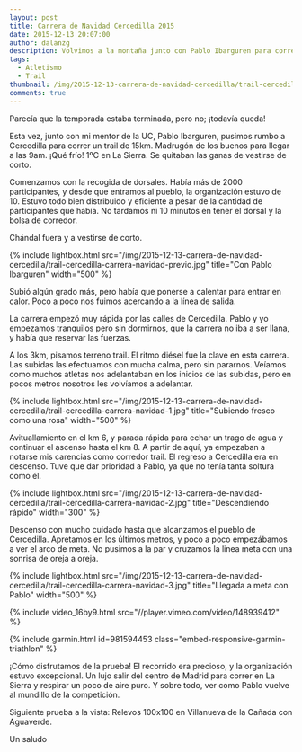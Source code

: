 ```yaml
---
layout: post
title: Carrera de Navidad Cercedilla 2015
date: 2015-12-13 20:07:00
author: dalanzg
description: Volvimos a la montaña junto con Pablo Ibarguren para correr el Trail en Cercedilla.
tags:
  - Atletismo
  - Trail
thumbnail: /img/2015-12-13-carrera-de-navidad-cercedilla/trail-cercedilla-carrera-navidad-previo.jpg
comments: true
---
```


Parecía que la temporada estaba terminada, pero no; ¡todavía queda!

Esta vez, junto con mi mentor de la UC, Pablo Ibarguren, pusimos rumbo a Cercedilla para correr un trail de 15km. Madrugón de los buenos para llegar a las 9am. ¡Qué frío! 1ºC en La Sierra. Se quitaban las ganas de vestirse de corto.

Comenzamos con la recogida de dorsales. Había más de 2000 participantes, y desde que entramos al pueblo, la organización estuvo de 10. Estuvo todo bien distribuido y eficiente a pesar de la cantidad de participantes que había. No tardamos ni 10 minutos en tener el dorsal y la bolsa de corredor.

Chándal fuera y a vestirse de corto.

{% include lightbox.html src="/img/2015-12-13-carrera-de-navidad-cercedilla/trail-cercedilla-carrera-navidad-previo.jpg" title="Con Pablo Ibarguren" width="500" %}

Subió algún grado más, pero había que ponerse a calentar para entrar en calor. Poco a poco nos fuimos acercando a la línea de salida.

La carrera empezó muy rápida por las calles de Cercedilla. Pablo y yo empezamos tranquilos pero sin dormirnos, que la carrera no iba a ser llana, y había que reservar las fuerzas.

A los 3km, pisamos terreno trail. El ritmo diésel fue la clave en esta carrera. Las subidas las efectuamos con mucha calma, pero sin pararnos. Veíamos como muchos atletas nos adelantaban en los inicios de las subidas, pero en pocos metros nosotros les volvíamos a adelantar.

{% include lightbox.html src="/img/2015-12-13-carrera-de-navidad-cercedilla/trail-cercedilla-carrera-navidad-1.jpg" title="Subiendo fresco como una rosa" width="500" %}

Avituallamiento en el km 6, y parada rápida para echar un trago de agua y continuar el ascenso hasta el km 8. A partir de aquí, ya empezaban a notarse mis carencias como corredor trail. El regreso a Cercedilla era en descenso. Tuve que dar prioridad a Pablo, ya que no tenía tanta soltura como él.

{% include lightbox.html src="/img/2015-12-13-carrera-de-navidad-cercedilla/trail-cercedilla-carrera-navidad-2.jpg" title="Descendiendo rápido" width="300" %}

Descenso con mucho cuidado hasta que alcanzamos el pueblo de Cercedilla. Apretamos en los últimos metros, y poco a poco empezábamos a ver el arco de meta. No pusimos a la par y cruzamos la linea meta con una sonrisa de oreja a oreja.

{% include lightbox.html src="/img/2015-12-13-carrera-de-navidad-cercedilla/trail-cercedilla-carrera-navidad-3.jpg" title="Llegada a meta con Pablo" width="500" %}

{% include video_16by9.html src="//player.vimeo.com/video/148939412" %}

{% include garmin.html id=981594453 class="embed-responsive-garmin-triathlon" %}

¡Cómo disfrutamos de la prueba! El recorrido era precioso, y la organización estuvo excepcional. Un lujo salir del centro de Madrid para correr en La Sierra y respirar un poco de aire puro. Y sobre todo, ver como Pablo vuelve al mundillo de la competición.

Siguiente prueba a la vista: Relevos 100x100 en Villanueva de la Cañada con Aguaverde.

Un saludo
